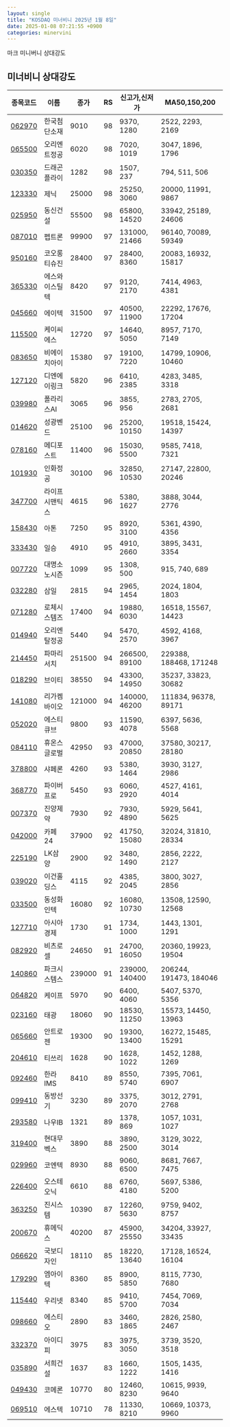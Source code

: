 ```yaml
---
layout: single
title: "KOSDAQ 미너비니 2025년 1월 8일"
date: 2025-01-08 07:21:55 +0900
categories: minervini
---
```

마크 미니버니 상대강도
## 미너비니 상대강도

|종목코드|이름|종가|RS|신고가,신저가|MA50,150,200|
|------|---|---|--|---------|------------|
|[062970](https://finance.daum.net/quotes/A062970)|한국첨단소재|9010|98|9370, 1280|2522, 2293, 2169|
|[065500](https://finance.daum.net/quotes/A065500)|오리엔트정공|6020|98|7020, 1019|3047, 1896, 1796|
|[030350](https://finance.daum.net/quotes/A030350)|드래곤플라이|1282|98|1507, 237|794, 511, 506|
|[123330](https://finance.daum.net/quotes/A123330)|제닉|25000|98|25250, 3060|20000, 11991, 9867|
|[025950](https://finance.daum.net/quotes/A025950)|동신건설|55500|98|65800, 14520|33942, 25189, 24606|
|[087010](https://finance.daum.net/quotes/A087010)|펩트론|99900|97|131000, 21466|96140, 70089, 59349|
|[950160](https://finance.daum.net/quotes/A950160)|코오롱티슈진|28400|97|28400, 8360|20083, 16932, 15817|
|[365330](https://finance.daum.net/quotes/A365330)|에스와이스틸텍|8420|97|9120, 2170|7414, 4963, 4381|
|[045660](https://finance.daum.net/quotes/A045660)|에이텍|31500|97|40500, 11900|22292, 17676, 17204|
|[115500](https://finance.daum.net/quotes/A115500)|케이씨에스|12720|97|14640, 5050|8957, 7170, 7149|
|[083650](https://finance.daum.net/quotes/A083650)|비에이치아이|15380|97|19100, 7220|14799, 10906, 10460|
|[127120](https://finance.daum.net/quotes/A127120)|디엔에이링크|5820|96|6410, 2385|4283, 3485, 3318|
|[039980](https://finance.daum.net/quotes/A039980)|폴라리스AI|3065|96|3855, 956|2783, 2705, 2681|
|[014620](https://finance.daum.net/quotes/A014620)|성광벤드|25100|96|25200, 10150|19518, 15424, 14397|
|[078160](https://finance.daum.net/quotes/A078160)|메디포스트|11400|96|15030, 5500|9585, 7418, 7321|
|[101930](https://finance.daum.net/quotes/A101930)|인화정공|30100|96|32850, 10530|27147, 22800, 20246|
|[347700](https://finance.daum.net/quotes/A347700)|라이프시맨틱스|4615|96|5380, 1627|3888, 3044, 2776|
|[158430](https://finance.daum.net/quotes/A158430)|아톤|7250|95|8920, 3100|5361, 4390, 4356|
|[333430](https://finance.daum.net/quotes/A333430)|일승|4910|95|4910, 2660|3895, 3431, 3354|
|[007720](https://finance.daum.net/quotes/A007720)|대명소노시즌|1099|95|1308, 500|915, 740, 689|
|[032280](https://finance.daum.net/quotes/A032280)|삼일|2815|94|2965, 1454|2024, 1804, 1803|
|[071280](https://finance.daum.net/quotes/A071280)|로체시스템즈|17400|94|19880, 6030|16518, 15567, 14423|
|[014940](https://finance.daum.net/quotes/A014940)|오리엔탈정공|5440|94|5470, 2570|4592, 4168, 3967|
|[214450](https://finance.daum.net/quotes/A214450)|파마리서치|251500|94|266500, 89100|229388, 188468, 171248|
|[018290](https://finance.daum.net/quotes/A018290)|브이티|38550|94|43300, 14950|35237, 33823, 30682|
|[141080](https://finance.daum.net/quotes/A141080)|리가켐바이오|121000|94|140000, 46200|111834, 96378, 89171|
|[052020](https://finance.daum.net/quotes/A052020)|에스티큐브|9800|93|11590, 4078|6397, 5636, 5568|
|[084110](https://finance.daum.net/quotes/A084110)|휴온스글로벌|42950|93|47000, 20850|37580, 30217, 28180|
|[378800](https://finance.daum.net/quotes/A378800)|샤페론|4260|93|5380, 1464|3930, 3127, 2986|
|[368770](https://finance.daum.net/quotes/A368770)|파이버프로|5450|93|6060, 2920|4527, 4161, 4014|
|[007370](https://finance.daum.net/quotes/A007370)|진양제약|7930|92|7930, 4890|5929, 5641, 5625|
|[042000](https://finance.daum.net/quotes/A042000)|카페24|37900|92|41750, 15080|32024, 31810, 28334|
|[225190](https://finance.daum.net/quotes/A225190)|LK삼양|2900|92|3480, 1490|2856, 2222, 2127|
|[039020](https://finance.daum.net/quotes/A039020)|이건홀딩스|4115|92|4385, 2045|3800, 3027, 2856|
|[033500](https://finance.daum.net/quotes/A033500)|동성화인텍|16080|92|16080, 10730|13508, 12590, 12568|
|[127710](https://finance.daum.net/quotes/A127710)|아시아경제|1730|91|1734, 1000|1443, 1301, 1291|
|[082920](https://finance.daum.net/quotes/A082920)|비츠로셀|24650|91|24700, 16050|20360, 19923, 19504|
|[140860](https://finance.daum.net/quotes/A140860)|파크시스템스|239000|91|239000, 140400|206244, 191473, 184046|
|[064820](https://finance.daum.net/quotes/A064820)|케이프|5970|90|6400, 4060|5407, 5370, 5356|
|[023160](https://finance.daum.net/quotes/A023160)|태광|18060|90|18530, 11250|15573, 14450, 13963|
|[065660](https://finance.daum.net/quotes/A065660)|안트로젠|19300|90|19300, 13400|16272, 15485, 15291|
|[204610](https://finance.daum.net/quotes/A204610)|티쓰리|1628|90|1628, 1022|1452, 1288, 1269|
|[092460](https://finance.daum.net/quotes/A092460)|한라IMS|8410|89|8550, 5740|7395, 7061, 6907|
|[099410](https://finance.daum.net/quotes/A099410)|동방선기|3230|89|3375, 2070|3012, 2791, 2768|
|[293580](https://finance.daum.net/quotes/A293580)|나우IB|1321|89|1378, 869|1057, 1031, 1027|
|[319400](https://finance.daum.net/quotes/A319400)|현대무벡스|3890|88|3890, 2500|3129, 3022, 3014|
|[029960](https://finance.daum.net/quotes/A029960)|코엔텍|8930|88|9060, 6500|8681, 7667, 7475|
|[226400](https://finance.daum.net/quotes/A226400)|오스테오닉|6610|88|6760, 4180|5697, 5386, 5200|
|[363250](https://finance.daum.net/quotes/A363250)|진시스템|10390|87|12260, 5630|9759, 9402, 8757|
|[200670](https://finance.daum.net/quotes/A200670)|휴메딕스|40200|87|45900, 25550|34204, 33927, 33435|
|[066620](https://finance.daum.net/quotes/A066620)|국보디자인|18110|85|18220, 13640|17128, 16524, 16104|
|[179290](https://finance.daum.net/quotes/A179290)|엠아이텍|8360|85|8900, 5850|8115, 7730, 7680|
|[115440](https://finance.daum.net/quotes/A115440)|우리넷|8340|85|9410, 5700|7454, 7069, 7034|
|[098660](https://finance.daum.net/quotes/A098660)|에스티오|2890|83|3460, 1865|2826, 2580, 2467|
|[332370](https://finance.daum.net/quotes/A332370)|아이디피|3975|83|3975, 3050|3739, 3520, 3518|
|[035890](https://finance.daum.net/quotes/A035890)|서희건설|1637|83|1660, 1222|1505, 1435, 1416|
|[049430](https://finance.daum.net/quotes/A049430)|코메론|10770|80|12460, 8230|10615, 9939, 9640|
|[069510](https://finance.daum.net/quotes/A069510)|에스텍|10710|78|11330, 8210|10669, 10373, 9960|


